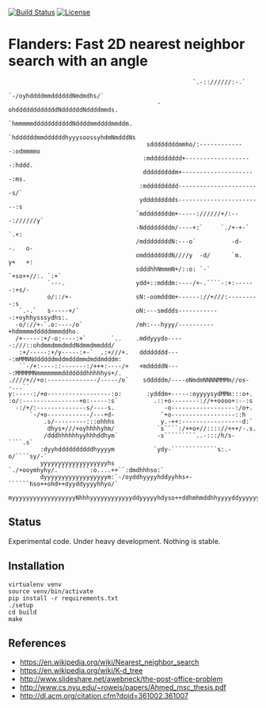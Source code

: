 [![Build Status](https://travis-ci.org/bast/flanders.svg?branch=master)](https://travis-ci.org/bast/flanders/builds)
[![License](https://img.shields.io/badge/license-%20MPL--v2.0-blue.svg)](../master/LICENSE)

# Flanders: Fast 2D nearest neighbor search with an angle

```
                                                    `.-:://////:-.`
                                             `-/oyhddddmmddddddNmdmdhs/`
                                          -ohddddddddddddNddddddNddddmmds.
                                        `hmmmmmdddddddddddNddddmmddddmmddm.
                                       `hddddddmmddddddhyyysoossyhdmNmdddNs
                                       sddddddddmmho/:-------------:odmmmmo
                                      :mddddddddd+-------------------:hddd.
                                      dddddddddm+---------------------:ms.
                                     :mddddddddd-----------------------s/`
                                     yddddddddds------------------------:s
                                    `mddddddddm+-----://////+/:---://////y`
                                    -Nddddddddm/----+:`     `./+-+-`    `.+:
                                    /mddddddddN:---o`          -d-    -.   o-
                                    omddddddddN////y  -d/      `m.    y+   +:
                                    sdddhhNmmmN+/::o: `-`     `+so++//:. `:+`
           `---.                    ydd+::mdddm:----/+-.````-:+:------:+s/-
           o/::/+-                  sN:-oomdddm+------://+///:---------:s
   `.-.`   s-----+/`                oN:---smddds------------:+oyhhysssydhs:.
  -o/://+-`.o:----/o`               /mh:---hyyy/----------+hdmmmmdddddmmmddho.
  /+-----:+/-o:----:+`       `..    .mddyyydo-----:///::ohdmmdmmdmddNdmmdmmddd/
   :+/-----:+/y-----:+-`  .:+///+.   dddddddd----:mMMNNddddddmddmdddmmdmddmdddm:
   ``-/+:----::-------:/+++:----/+   +mdddddN----:MMMMMNmmmmmmmdddddddhhhhhys+/.
.////+//+o:--------------/-----/o`    sdddddm/----oNmdmNNNNMMMm//os--...``
y:-----:/+o------------------:o:       :ydddm+-----:oyyyysydMMm:::o+.
:o/:----------------+o:-----:s`          .::+o--------://++oooo+:--:s
  -:/+/:--------------s/----s.              -o------------------:/o+.
      `-/+o------------/---+d-             `+o------------------::h
          .s/---------:::ohhhs             y.-++:-----------------d:`
           dhys+///+oyhhhhyhm/            `s````:/++o+//:::://+++/-.s.
          /dddhhhhhhyyhhhddhym`           -s`````````..-:::/h/s-````.s`
         :dyyhddddddddddhyyyym           `ydy-`````````````s:.-o/````sy/-`
         yyyyyyyyyyyyyyyyyyyhs     `./+ooymhyhy/.`````````:o....++``:dmdhhhso:`
         dyyyyyyyyyyyyyyyyyym:`-/oyddhyyyyhddyyhhs+-``````hso++ohd++dyyddyyyyhhyo/`
         myyyyyyyyyyyyyyyyyyNhhhyyyyyyyyyyyyddyyyyyhdyso++ddhmhmddhhyyyyddyyyyyyyhdy+.
```


## Status

Experimental code.
Under heavy development.
Nothing is stable.


## Installation

```shell
virtualenv venv
source venv/bin/activate
pip install -r requirements.txt
./setup
cd build
make
```


## References

- https://en.wikipedia.org/wiki/Nearest_neighbor_search
- https://en.wikipedia.org/wiki/K-d_tree
- http://www.slideshare.net/awebneck/the-post-office-problem
- http://www.cs.nyu.edu/~roweis/papers/Ahmed_msc_thesis.pdf
- http://dl.acm.org/citation.cfm?doid=361002.361007
